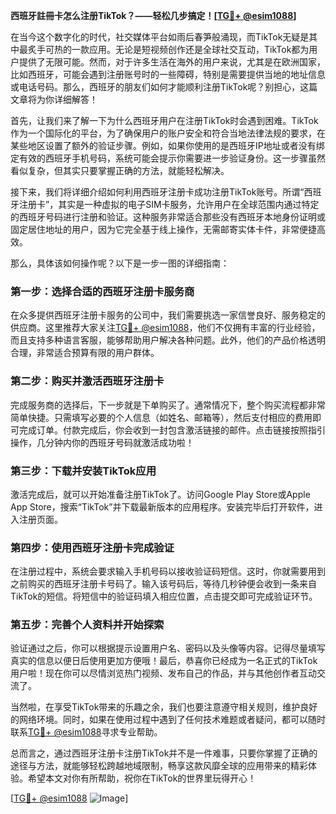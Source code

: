 **西班牙註冊卡怎么注册TikTok？——轻松几步搞定！[[TG💪+ @esim1088](https://t.me/s/esim1088)]**

在当今这个数字化的时代，社交媒体平台如雨后春笋般涌现，而TikTok无疑是其中最炙手可热的一款应用。无论是短视频创作还是全球社交互动，TikTok都为用户提供了无限可能。然而，对于许多生活在海外的用户来说，尤其是在欧洲国家，比如西班牙，可能会遇到注册账号时的一些障碍，特别是需要提供当地的地址信息或电话号码。那么，西班牙的朋友们如何才能顺利注册TikTok呢？别担心，这篇文章将为你详细解答！

首先，让我们来了解一下为什么西班牙用户在注册TikTok时会遇到困难。TikTok作为一个国际化的平台，为了确保用户的账户安全和符合当地法律法规的要求，在某些地区设置了额外的验证步骤。例如，如果你使用的是西班牙IP地址或者没有绑定有效的西班牙手机号码，系统可能会提示你需要进一步验证身份。这一步骤虽然看似复杂，但其实只要掌握正确的方法，就能轻松解决。

接下来，我们将详细介绍如何利用西班牙注册卡成功注册TikTok账号。所谓“西班牙注册卡”，其实是一种虚拟的电子SIM卡服务，允许用户在全球范围内通过特定的西班牙号码进行注册和验证。这种服务非常适合那些没有西班牙本地身份证明或固定居住地址的用户，因为它完全基于线上操作，无需邮寄实体卡件，非常便捷高效。

那么，具体该如何操作呢？以下是一步一图的详细指南：

### 第一步：选择合适的西班牙注册卡服务商

在众多提供西班牙注册卡服务的公司中，我们需要挑选一家信誉良好、服务稳定的供应商。这里推荐大家关注[TG💪+ @esim1088](https://t.me/s/esim1088)，他们不仅拥有丰富的行业经验，而且支持多种语言客服，能够帮助用户解决各种问题。此外，他们的产品价格透明合理，非常适合预算有限的用户群体。

### 第二步：购买并激活西班牙注册卡

完成服务商的选择后，下一步就是下单购买了。通常情况下，整个购买流程都非常简单快捷。只需填写必要的个人信息（如姓名、邮箱等），然后支付相应的费用即可完成订单。付款完成后，你会收到一封包含激活链接的邮件。点击链接按照指引操作，几分钟内你的西班牙号码就激活成功啦！

### 第三步：下载并安装TikTok应用

激活完成后，就可以开始准备注册TikTok了。访问Google Play Store或Apple App Store，搜索“TikTok”并下载最新版本的应用程序。安装完毕后打开软件，进入注册页面。

### 第四步：使用西班牙注册卡完成验证

在注册过程中，系统会要求输入手机号码以接收验证码短信。这时，你就需要用到之前购买的西班牙注册卡号码了。输入该号码后，等待几秒钟便会收到一条来自TikTok的短信。将短信中的验证码填入相应位置，点击提交即可完成验证环节。

### 第五步：完善个人资料并开始探索

验证通过之后，你可以根据提示设置用户名、密码以及头像等内容。记得尽量填写真实的信息以便日后使用更加方便哦！最后，恭喜你已经成为一名正式的TikTok用户啦！现在你可以尽情浏览热门视频、发布自己的作品，并与其他创作者互动交流了。

当然啦，在享受TikTok带来的乐趣之余，我们也要注意遵守相关规则，维护良好的网络环境。同时，如果在使用过程中遇到了任何技术难题或者疑问，都可以随时联系[TG💪+ @esim1088](https://t.me/s/esim1088)寻求专业帮助。

总而言之，通过西班牙注册卡注册TikTok并不是一件难事，只要你掌握了正确的途径与方法，就能够轻松跨越地域限制，畅享这款风靡全球的应用带来的精彩体验。希望本文对你有所帮助，祝你在TikTok的世界里玩得开心！

[[TG💪+ @esim1088](https://t.me/s/esim1088) ![Image](https://i.postimg.cc/4NQfJmqS/Snipaste-2025-05-13-00-14-12.png)]